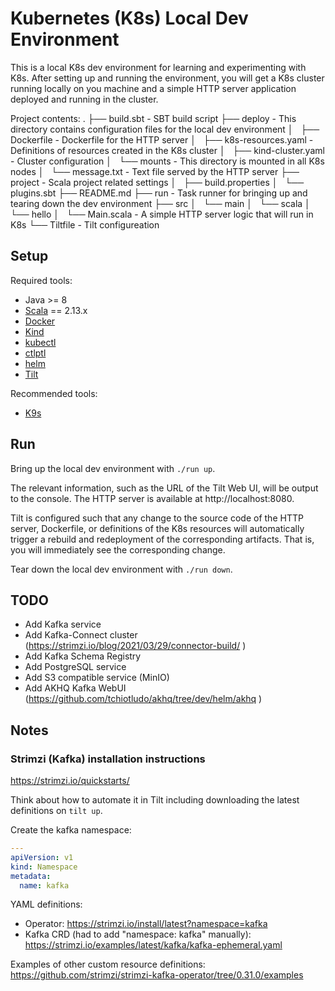 # Kubernetes (K8s) Local Dev Environment

This is a local K8s dev environment for learning and experimenting with
K8s. After setting up and running the environment, you will get a K8s cluster
running locally on you machine and a simple HTTP server application deployed
and running in the cluster.

Project contents:
.
├── build.sbt                  - SBT build script
├── deploy                     - This directory contains configuration files for the local dev environment
│   ├── Dockerfile             - Dockerfile for the HTTP server
│   ├── k8s-resources.yaml     - Definitions of resources created in the K8s cluster
│   ├── kind-cluster.yaml      - Cluster configuration
│   └── mounts                 - This directory is mounted in all K8s nodes
│       └── message.txt        - Text file served by the HTTP server
├── project                    - Scala project related settings
│   ├── build.properties
│   └── plugins.sbt
├── README.md
├── run                        - Task runner for bringing up and tearing down the dev environment
├── src
│   └── main
│       └── scala
│           └── hello
│               └── Main.scala - A simple HTTP server logic that will run in K8s
└── Tiltfile                   - Tilt configureation

## Setup

Required tools:
* Java >= 8
* [Scala](https://get-coursier.io/docs/cli-installation) == 2.13.x
* [Docker](https://docs.docker.com/get-docker/)
* [Kind](https://kind.sigs.k8s.io/docs/user/quick-start/#installation)
* [kubectl](https://kubernetes.io/docs/tasks/tools/#kubectl)
* [ctlptl](https://github.com/tilt-dev/ctlptl#how-do-i-install-it)
* [helm](https://helm.sh/docs/intro/install/)
* [Tilt](https://docs.tilt.dev/install.html)

Recommended tools:
* [K9s](https://github.com/derailed/k9s/releases)

## Run

Bring up the local dev environment with `./run up`. 

The relevant information, such as the URL of the Tilt Web UI, will be output to
the console. The HTTP server is available at http://localhost:8080.

Tilt is configured such that any change to the source code of the HTTP server,
Dockerfile, or definitions of the K8s resources will automatically trigger a
rebuild and redeployment of the corresponding artifacts. That is, you will
immediately see the corresponding change.

Tear down the local dev environment with `./run down`.

## TODO

* Add Kafka service
* Add Kafka-Connect cluster (https://strimzi.io/blog/2021/03/29/connector-build/ )
* Add Kafka Schema Registry
* Add PostgreSQL service
* Add S3 compatible service (MinIO)
* Add AKHQ Kafka WebUI (https://github.com/tchiotludo/akhq/tree/dev/helm/akhq )

## Notes

### Strimzi (Kafka) installation instructions

https://strimzi.io/quickstarts/

Think about how to automate it in Tilt including downloading the latest definitions on `tilt up`.

Create the kafka namespace:
``` yaml
---
apiVersion: v1
kind: Namespace
metadata:
  name: kafka

```
YAML definitions:
* Operator: https://strimzi.io/install/latest?namespace=kafka
* Kafka CRD (had to add "namespace: kafka" manually): https://strimzi.io/examples/latest/kafka/kafka-ephemeral.yaml

Examples of other custom resource definitions: https://github.com/strimzi/strimzi-kafka-operator/tree/0.31.0/examples
